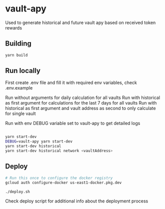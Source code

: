 # vault-apy

Used to generate historical and future vault apy based on received token rewards

## Building

```bash
yarn build
```

## Run locally

First create .env file and fill it with required env variables, check .env.example

Run without arguments for daily calculation for all vaults
Run with historical as first argument for calculations for the last 7 days for all vaults
Run with historical as first argument and vault address as second to only calculate for single vault

Run with env DEBUG variable set to vault-apy to get detailed logs

```bash

yarn start-dev
DEBUG=vault-apy yarn start-dev
yarn start-dev historical
yarn start-dev historical network <vaultAddress>
```

## Deploy

```bash
# Run this once to configure the docker registry
gcloud auth configure-docker us-east1-docker.pkg.dev

./deploy.sh
```

Check deploy script for additional info about the deployment process

